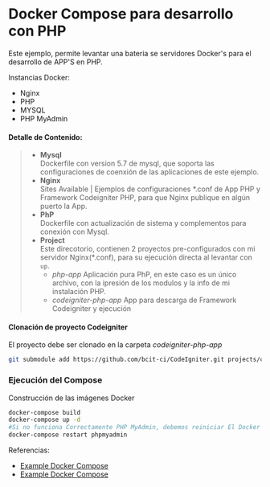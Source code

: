 # Docker Compose para desarrollo con PHP
Este ejemplo, permite levantar una bateria se servidores Docker's para el desarrollo de APP'S en PHP.

Instancias Docker:
+ Nginx
+ PHP
+ MYSQL
+ PHP MyAdmin

#### Detalle de Contenido:
> + **Mysql** \
> Dockerfile con version 5.7 de mysql, que soporta las configuraciones de coenxión de las aplicaciones de este ejemplo.
> + **Nginx** \
> Sites Available | Ejemplos de configuraciones *.conf de App PHP y Framework Codeigniter PHP, para que Nginx publique en algún puerto la App.
> + **PhP** \
> Dockerfile con actualización de sistema y complementos para conexión con Mysql.
> + **Project** \
> Este direcotorio, contienen 2 proyectos pre-configurados con mi servidor Nginx(*.conf), para su ejecución directa al levantar con `up`.
>   - _php-app_ Aplicación pura PhP, en este caso es un único archivo, con la ipresión de los modulos y la info de mi instalación PHP.
>   - _codeigniter-php-app_ App para descarga de Framework Codeigniter y ejecución

#### Clonación de proyecto Codeigniter
El proyecto debe ser clonado en la carpeta _codeigniter-php-app_
```sh
git submodule add https://github.com/bcit-ci/CodeIgniter.git projects/codeigniter-php-app
```

### Ejecución del Compose
Construcción de las imágenes Docker
```sh
docker-compose build
docker-compose up -d
#Si no funciona Correctamente PHP MyAdmin, debemos reiniciar El Docker
docker-compose restart phpmyadmin
```

Referencias:
- [Example Docker Compose](https://gist.github.com/michaelneu/2ca7987ef00fa3fbe4fd7b9c07834cc7)
- [Example Docker Compose](https://gist.github.com/jcavat/2ed51c6371b9b488d6a940ba1049189b)

